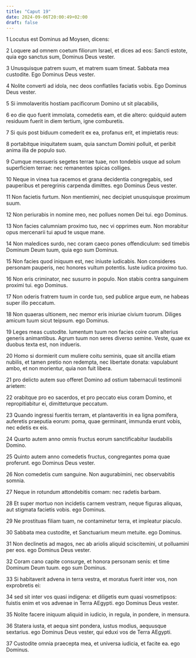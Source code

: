 ```yaml
---
title: "Caput 19"
date: 2024-09-06T20:00:49+02:00
draft: false
---
```



1 Locutus est Dominus ad Moysen, dicens:

2 Loquere ad omnem coetum filiorum Israel, et dices ad eos: Sancti estote, quia ego sanctus sum, Dominus Deus vester.

3 Unusquisque patrem suum, et matrem suam timeat. Sabbata mea custodite. Ego Dominus Deus vester.

4 Nolite converti ad idola, nec deos conflatiles faciatis vobis. Ego Dominus Deus vester.

5 Si immolaveritis hostiam pacificorum Domino ut sit placabilis,

6 eo die quo fuerit immolata, comedetis eam, et die altero: quidquid autem residuum fuerit in diem tertium, igne comburetis.

7 Si quis post biduum comederit ex ea, profanus erit, et impietatis reus:

8 portabitque iniquitatem suam, quia sanctum Domini polluit, et peribit anima illa de populo suo.

9 Cumque messueris segetes terrae tuae, non tondebis usque ad solum superficiem terrae: nec remanentes spicas colliges.

10 Neque in vinea tua racemos et grana decidentia congregabis, sed pauperibus et peregrinis carpenda dimittes. ego Dominus Deus vester.

11 Non facietis furtum. Non mentiemini, nec decipiet unusquisque proximum suum.

12 Non periurabis in nomine meo, nec pollues nomen Dei tui. ego Dominus.

13 Non facies calumniam proximo tuo, nec vi opprimes eum. Non morabitur opus mercenarii tui apud te usque mane.

14 Non maledices surdo, nec coram caeco pones offendiculum: sed timebis Dominum Deum tuum, quia ego sum Dominus.

15 Non facies quod iniquum est, nec iniuste iudicabis. Non consideres personam pauperis, nec honores vultum potentis. Iuste iudica proximo tuo.

16 Non eris criminator, nec susurro in populo. Non stabis contra sanguinem proximi tui. ego Dominus.

17 Non oderis fratrem tuum in corde tuo, sed publice argue eum, ne habeas super illo peccatum.

18 Non quaeras ultionem, nec memor eris iniuriae civium tuorum. Diliges amicum tuum sicut teipsum. ego Dominus.

19 Leges meas custodite. Iumentum tuum non facies coire cum alterius generis animantibus. Agrum tuum non seres diverso semine. Veste, quae ex duobus texta est, non indueris.

20 Homo si dormierit cum muliere coitu seminis, quae sit ancilla etiam nubilis, et tamen pretio non redempta, nec libertate donata: vapulabunt ambo, et non morientur, quia non fuit libera.

21 pro delicto autem suo offeret Domino ad ostium tabernaculi testimonii arietem:

22 orabitque pro eo sacerdos, et pro peccato eius coram Domino, et repropitiabitur ei, dimitteturque peccatum.

23 Quando ingressi fueritis terram, et plantaveritis in ea ligna pomifera, auferetis praeputia eorum: poma, quae germinant, immunda erunt vobis, nec edetis ex eis.

24 Quarto autem anno omnis fructus eorum sanctificabitur laudabilis Domino.

25 Quinto autem anno comedetis fructus, congregantes poma quae proferunt. ego Dominus Deus vester.

26 Non comedetis cum sanguine. Non augurabimini, nec observabitis somnia.

27 Neque in rotundum attondebitis comam: nec radetis barbam.

28 Et super mortuo non incidetis carnem vestram, neque figuras aliquas, aut stigmata facietis vobis. ego Dominus.

29 Ne prostituas filiam tuam, ne contaminetur terra, et impleatur piaculo.

30 Sabbata mea custodite, et Sanctuarium meum metuite. ego Dominus.

31 Non declinetis ad magos, nec ab ariolis aliquid sciscitemini, ut polluamini per eos. ego Dominus Deus vester.

32 Coram cano capite consurge, et honora personam senis: et time Dominum Deum tuum. ego sum Dominus.

33 Si habitaverit advena in terra vestra, et moratus fuerit inter vos, non exprobretis ei:

34 sed sit inter vos quasi indigena: et diligetis eum quasi vosmetipsos: fuistis enim et vos advenae in Terra AEgypti. ego Dominus Deus vester.

35 Nolite facere iniquum aliquid in iudicio, in regula, in pondere, in mensura.

36 Statera iusta, et aequa sint pondera, iustus modius, aequusque sextarius. ego Dominus Deus vester, qui eduxi vos de Terra AEgypti.

37 Custodite omnia praecepta mea, et universa iudicia, et facite ea. ego Dominus.

